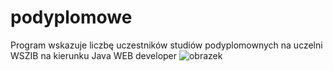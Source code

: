 # podyplomowe
Program wskazuje liczbę uczestników studiów podyplomownych na uczelni WSZIB na kierunku Java WEB developer
![obrazek](https://www.bing.com/images/search?view=detailV2&ccid=CfXGrg1z&id=080634C4C736D73FC0EB57B972A594C36773A9C8&thid=OIP.CfXGrg1zh3xPwllRcHNf-QHaD4&mediaurl=https%3a%2f%2fgithub.githubassets.com%2fimages%2fmodules%2fopen_graph%2fgithub-mark.png&cdnurl=https%3a%2f%2fth.bing.com%2fth%2fid%2fR.09f5c6ae0d73877c4fc2595170735ff9%3frik%3dyKlzZ8OUpXK5Vw%26pid%3dImgRaw%26r%3d0&exph=630&expw=1200&q=git+hub+grafika&simid=608023372241464610&FORM=IRPRST&ck=98204E77A7D5C274F697D59CEC2603A9&selectedIndex=12)